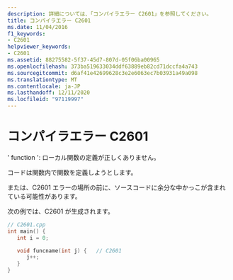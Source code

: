 ```yaml
---
description: 詳細については、「コンパイラエラー C2601」を参照してください。
title: コンパイラエラー C2601
ms.date: 11/04/2016
f1_keywords:
- C2601
helpviewer_keywords:
- C2601
ms.assetid: 88275582-5f37-45d7-807d-05f06ba00965
ms.openlocfilehash: 373ba519633034ddf63889eb82cd71dccfa4a743
ms.sourcegitcommit: d6af41e42699628c3e2e6063ec7b03931a49a098
ms.translationtype: MT
ms.contentlocale: ja-JP
ms.lasthandoff: 12/11/2020
ms.locfileid: "97119997"
---
```

# <a name="compiler-error-c2601"></a>コンパイラエラー C2601

' function ': ローカル関数の定義が正しくありません。

コードは関数内で関数を定義しようとします。

または、C2601 エラーの場所の前に、ソースコードに余分な中かっこが含まれている可能性があります。

次の例では、C2601 が生成されます。

```cpp
// C2601.cpp
int main() {
   int i = 0;

   void funcname(int j) {   // C2601
      j++;
   }
}
```
